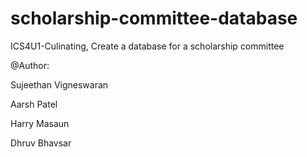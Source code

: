 # scholarship-committee-database
ICS4U1-Culinating, Create a database for a scholarship committee

@Author:

Sujeethan Vigneswaran

Aarsh Patel

Harry Masaun

Dhruv Bhavsar
